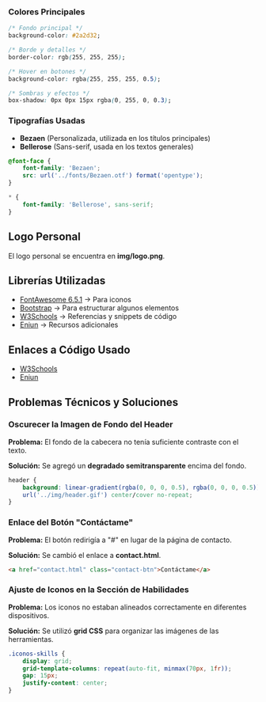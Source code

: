 ### Colores Principales
```css
/* Fondo principal */
background-color: #2a2d32;

/* Borde y detalles */
border-color: rgb(255, 255, 255);

/* Hover en botones */
background-color: rgba(255, 255, 255, 0.5);

/* Sombras y efectos */
box-shadow: 0px 0px 15px rgba(0, 255, 0, 0.3);
```

### Tipografías Usadas
- **Bezaen** (Personalizada, utilizada en los títulos principales)
- **Bellerose** (Sans-serif, usada en los textos generales)

```css
@font-face {
    font-family: 'Bezaen';
    src: url('../fonts/Bezaen.otf') format('opentype');
}

* {
    font-family: 'Bellerose', sans-serif;
}
```

## Logo Personal
El logo personal se encuentra en **img/logo.png**.

## Librerías Utilizadas
- [FontAwesome 6.5.1](https://cdnjs.cloudflare.com/ajax/libs/font-awesome/6.5.1/css/all.min.css) → Para iconos
- [Bootstrap](https://getbootstrap.com/) → Para estructurar algunos elementos
- [W3Schools](https://www.w3schools.com/) → Referencias y snippets de código
- [Eniun](https://eniun.com/) → Recursos adicionales

## Enlaces a Código Usado
- [W3Schools](https://www.w3schools.com/)
- [Eniun](https://eniun.com/)

## Problemas Técnicos y Soluciones

### Oscurecer la Imagen de Fondo del Header
**Problema:** El fondo de la cabecera no tenía suficiente contraste con el texto.

**Solución:** Se agregó un **degradado semitransparente** encima del fondo.
```css
header {
    background: linear-gradient(rgba(0, 0, 0, 0.5), rgba(0, 0, 0, 0.5)),
    url('../img/header.gif') center/cover no-repeat;
}
```

### Enlace del Botón "Contáctame"
**Problema:** El botón redirigía a "#" en lugar de la página de contacto.

**Solución:** Se cambió el enlace a **contact.html**.
```html
<a href="contact.html" class="contact-btn">Contáctame</a>
```

### Ajuste de Iconos en la Sección de Habilidades
**Problema:** Los iconos no estaban alineados correctamente en diferentes dispositivos.

**Solución:** Se utilizó **grid CSS** para organizar las imágenes de las herramientas.
```css
.iconos-skills {
    display: grid;
    grid-template-columns: repeat(auto-fit, minmax(70px, 1fr));
    gap: 15px;
    justify-content: center;
}
```